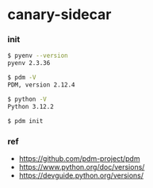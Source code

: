 # canary-sidecar

### init
```bash
$ pyenv --version
pyenv 2.3.36

$ pdm -V
PDM, version 2.12.4

$ python -V
Python 3.12.2

$ pdm init
```

### ref
- https://github.com/pdm-project/pdm
- https://www.python.org/doc/versions/
- https://devguide.python.org/versions/